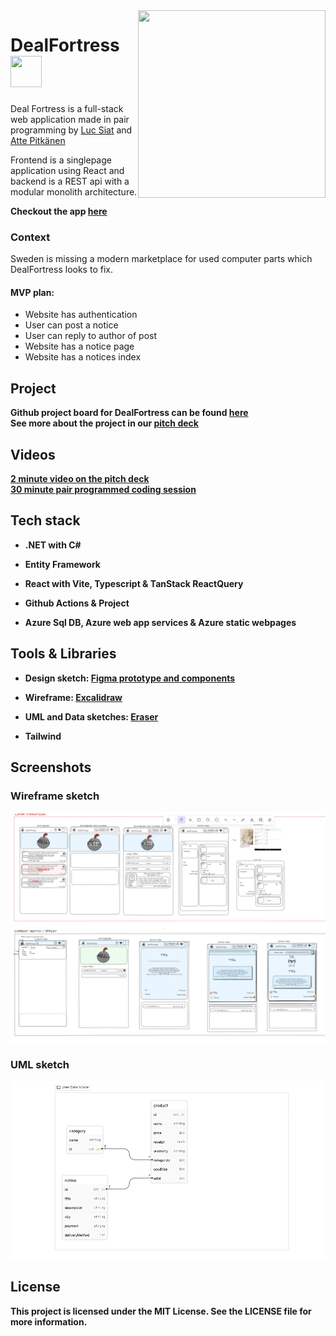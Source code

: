 <img align="right" width="300px" height="300px" src="https://cdn.discordapp.com/attachments/1086348202283909260/1171381217606782976/BigDFPixel.png?ex=655c78c5&is=654a03c5&hm=c96da9a03b38368630b7f396c522bd9b90aed76d62f13caf6a9bba50aec0a326&"/>

# DealFortress <img  width="50px" height="50px" src="https://cdn.discordapp.com/attachments/1086348202283909260/1171381217606782976/BigDFPixel.png?ex=655c78c5&is=654a03c5&hm=c96da9a03b38368630b7f396c522bd9b90aed76d62f13caf6a9bba50aec0a326&"/>
Deal Fortress is a full-stack web application 
made in pair programming by [Luc Siat](https://github.com/Luc-Siat) and [Atte Pitkänen](https://github.com/attepitkaenen) 

Frontend is a singlepage application using React and backend is a REST api with a modular monolith architecture. 

<strong>
  
  Checkout the app [here](https://green-sand-04a2d9f03.3.azurestaticapps.net/)  
</strong>

### Context

Sweden is missing a modern marketplace for used computer parts which DealFortress looks to fix.

#### MVP plan:

  - Website has authentication
  - User can post a notice
  - User can reply to author of post
  - Website has a notice page
  - Website has a notices index




## Project

<strong>Github project board for DealFortress can be found <strong>[here](https://github.com/orgs/DealFortress/projects/2/views/1)  
See more about the project in our [pitch deck](https://docs.google.com/presentation/d/1hlW0DBOonpe2wFysVZdgJIRN3Cm0_9keEeikIJLs-qU/edit?usp=sharing)

## Videos
[2 minute video on the pitch deck](https://streamable.com/geq9mt)  
[30 minute pair programmed coding session](https://youtu.be/bgvt1kpQ9RY)




## Tech stack


  - .NET with C# 

  - Entity Framework

  - React with Vite, Typescript & TanStack ReactQuery

  - Github Actions & Project

  - Azure Sql DB, Azure web app services & Azure static webpages


## Tools & Libraries


  <!-- - Auth0
  - Formik -->
  - Design sketch: [Figma prototype and components](https://www.figma.com/file/6pMA53jsPBJ6p0kguOzKba/Deal-Fortress-prototype?type=design&node-id=0-1&t=9esxib8YXRiofpYN-0)
  
  - Wireframe: [Excalidraw](https://excalidraw.com/#room=2ab6f5d1e7b980f0d720,gnL2G7lG_2TnaVrYLOBTKg)
  
  - UML and Data sketches: [Eraser](https://app.eraser.io/workspace/ODF2nY7EUHBNB5rJDnyo?origin=share)
  
  - Tailwind

<!-- ![Screenshot](./screenshot.png) -->

## Screenshots

### Wireframe sketch
<img src="excalidraw.png" />

### UML sketch
<img src="uml-sketch.png" />

## License
This project is licensed under the MIT License. See the LICENSE file for more information.
